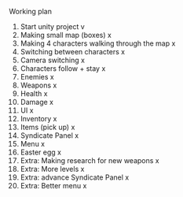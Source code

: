 Working plan

1)	Start unity project					v
2)	Making small map (boxes)				x
3)	Making 4 characters walking through the map		x
4)	Switching between characters				x
5)	Camera switching					x
6)	Characters follow + stay				x
7)	Enemies 						x
8)	Weapons 						x
9)	Health							x
10)	Damage 							x
11)	UI							x
12)	Inventory 						x
13)	Items (pick up) 					x
14)	Syndicate Panel						x
15)	Menu 							x
16)	Easter egg 						x
17)	Extra: Making research for new weapons			x
18)	Extra: More levels 					x
19)	Extra: advance Syndicate Panel				x
20)	Extra: Better menu					x
